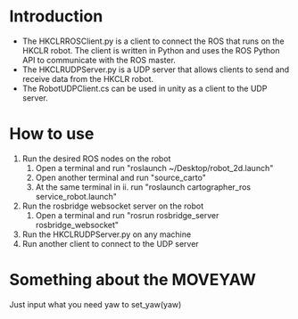 # Introduction
- The HKCLRROSClient.py is a client to connect the ROS that runs on the HKCLR robot. The client is written in Python and uses the ROS Python API to communicate with the ROS master. 
- The HKCLRUDPServer.py is a UDP server that allows clients to send and receive data from the HKCLR robot.
- The RobotUDPClient.cs can be used in unity as a client to the UDP server.

# How to use
1. Run the desired ROS nodes on the robot
   1. Open a terminal and run "roslaunch ~/Desktop/robot_2d.launch"
   2. Open another terminal and run "source_carto"
   3. At the same terminal in ii. run "roslaunch cartographer_ros service_robot.launch"
2. Run the rosbridge websocket server on the robot
   1. Open a terminal and run "rosrun rosbridge_server rosbridge_websocket"
3. Run the HKCLRUDPServer.py on any machine
4. Run another client to connect to the UDP server

# Something about the MOVEYAW
Just input what you need yaw to set_yaw(yaw)
